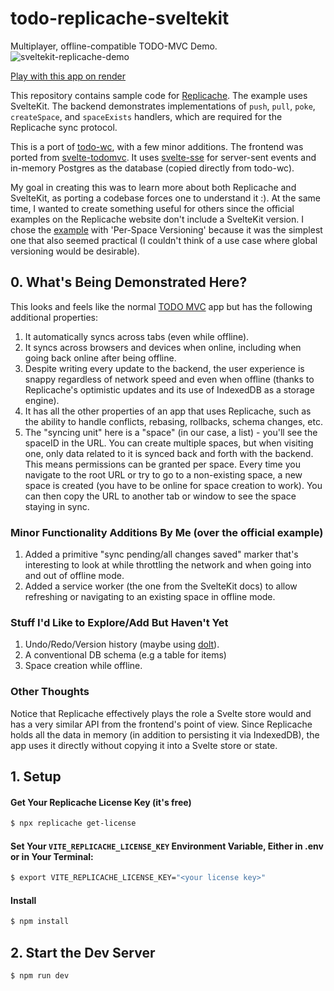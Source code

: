 # todo-replicache-sveltekit

Multiplayer, offline-compatible TODO-MVC Demo.
![sveltekit-replicache-demo](https://github.com/isaacHagoel/todo-replicache-sveltekit/assets/20507787/11b5ae10-049d-4cc7-82bf-45d8287701f0)

[Play with this app on render](https://todo-replicache-sveltekit.onrender.com/)

This repository contains sample code for [Replicache](https://replicache.dev/). The example uses SvelteKit. The backend demonstrates implementations of `push`, `pull`, `poke`, `createSpace`, and `spaceExists` handlers, which are required for the Replicache sync protocol.

This is a port of [todo-wc](https://github.com/rocicorp/todo-wc), with a few minor additions. The frontend was ported from [svelte-todomvc](https://github.com/sveltejs/svelte-todomvc). It uses [svelte-sse](https://github.com/razshare/sveltekit-sse) for server-sent events and in-memory Postgres as the database (copied directly from todo-wc).

My goal in creating this was to learn more about both Replicache and SvelteKit, as porting a codebase forces one to understand it :). At the same time, I wanted to create something useful for others since the official examples on the Replicache website don't include a SvelteKit version. I chose the [example](https://doc.replicache.dev/examples/todo) with 'Per-Space Versioning' because it was the simplest one that also seemed practical (I couldn't think of a use case where global versioning would be desirable).

## 0. What's Being Demonstrated Here?

This looks and feels like the normal [TODO MVC](https://todomvc.com/) app but has the following additional properties:

1. It automatically syncs across tabs (even while offline).
2. It syncs across browsers and devices when online, including when going back online after being offline.
3. Despite writing every update to the backend, the user experience is snappy regardless of network speed and even when offline (thanks to Replicache's optimistic updates and its use of IndexedDB as a storage engine).
4. It has all the other properties of an app that uses Replicache, such as the ability to handle conflicts, rebasing, rollbacks, schema changes, etc.
5. The "syncing unit" here is a "space" (in our case, a list) - you'll see the spaceID in the URL. You can create multiple spaces, but when visiting one, only data related to it is synced back and forth with the backend. This means permissions can be granted per space. Every time you navigate to the root URL or try to go to a non-existing space, a new space is created (you have to be online for space creation to work). You can then copy the URL to another tab or window to see the space staying in sync.

### Minor Functionality Additions By Me (over the official example)

1. Added a primitive "sync pending/all changes saved" marker that's interesting to look at while throttling the network and when going into and out of offline mode.
2. Added a service worker (the one from the SvelteKit docs) to allow refreshing or navigating to an existing space in offline mode.

### Stuff I'd Like to Explore/Add But Haven't Yet

1. Undo/Redo/Version history (maybe using [dolt](https://www.dolthub.com/)).
2. A conventional DB schema (e.g a table for items)
3. Space creation while offline.

### Other Thoughts

Notice that Replicache effectively plays the role a Svelte store would and has a very similar API from the frontend's point of view. Since Replicache holds all the data in memory (in addition to persisting it via IndexedDB), the app uses it directly without copying it into a Svelte store or state.

## 1. Setup

#### Get Your Replicache License Key (it's free)

```bash
$ npx replicache get-license
```

#### Set Your `VITE_REPLICACHE_LICENSE_KEY` Environment Variable, Either in .env or in Your Terminal:

```bash
$ export VITE_REPLICACHE_LICENSE_KEY="<your license key>"
```

#### Install

```bash
$ npm install
```

## 2. Start the Dev Server

```bash
$ npm run dev
```

